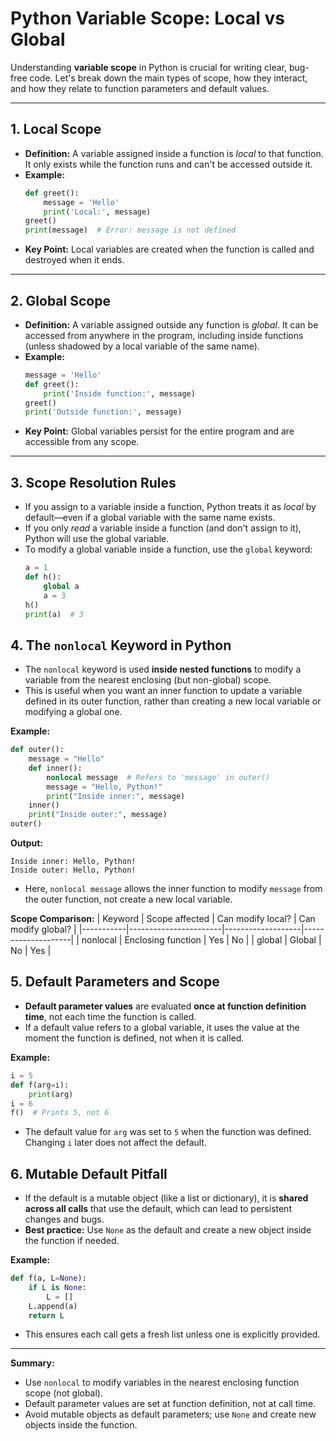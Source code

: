 # Python Variable Scope: Local vs Global

Understanding **variable scope** in Python is crucial for writing clear, bug-free code. Let's break down the main types of scope, how they interact, and how they relate to function parameters and default values.

***

## 1. **Local Scope**
- **Definition:** A variable assigned inside a function is *local* to that function. It only exists while the function runs and can't be accessed outside it.
- **Example:**
  ```python
  def greet():
      message = 'Hello'
      print('Local:', message)
  greet()
  print(message)  # Error: message is not defined
  ```
- **Key Point:** Local variables are created when the function is called and destroyed when it ends.

***

## 2. **Global Scope**
- **Definition:** A variable assigned outside any function is *global*. It can be accessed from anywhere in the program, including inside functions (unless shadowed by a local variable of the same name).
- **Example:**
  ```python
  message = 'Hello'
  def greet():
      print('Inside function:', message)
  greet()
  print('Outside function:', message)
  ```
- **Key Point:** Global variables persist for the entire program and are accessible from any scope.

***

## 3. **Scope Resolution Rules**
- If you assign to a variable inside a function, Python treats it as *local* by default—even if a global variable with the same name exists.
- If you only *read* a variable inside a function (and don't assign to it), Python will use the global variable.
- To modify a global variable inside a function, use the `global` keyword:
  ```python
  a = 1
  def h():
      global a
      a = 3
  h()
  print(a)  # 3
  ```
## 4. **The `nonlocal` Keyword in Python**
- The `nonlocal` keyword is used **inside nested functions** to modify a variable from the nearest enclosing (but non-global) scope.
- This is useful when you want an inner function to update a variable defined in its outer function, rather than creating a new local variable or modifying a global one.

**Example:**
```python
def outer():
    message = "Hello"
    def inner():
        nonlocal message  # Refers to 'message' in outer()
        message = "Hello, Python!"
        print("Inside inner:", message)
    inner()
    print("Inside outer:", message)
outer()
```
**Output:**
```
Inside inner: Hello, Python!
Inside outer: Hello, Python!
```
- Here, `nonlocal message` allows the inner function to modify `message` from the outer function, not create a new local variable.

**Scope Comparison:**
| Keyword   | Scope affected         | Can modify local? | Can modify global? |
|-----------|-----------------------|-------------------|--------------------|
| nonlocal  | Enclosing function    | Yes               | No                 |
| global    | Global                | No                | Yes                |

## 5. **Default Parameters and Scope**
- **Default parameter values** are evaluated **once at function definition time**, not each time the function is called.
- If a default value refers to a global variable, it uses the value at the moment the function is defined, not when it is called.

**Example:**
```python
i = 5
def f(arg=i):
    print(arg)
i = 6
f()  # Prints 5, not 6
```
- The default value for `arg` was set to `5` when the function was defined. Changing `i` later does not affect the default.

## 6. **Mutable Default Pitfall**
- If the default is a mutable object (like a list or dictionary), it is **shared across all calls** that use the default, which can lead to persistent changes and bugs.
- **Best practice:** Use `None` as the default and create a new object inside the function if needed.

**Example:**
```python
def f(a, L=None):
    if L is None:
        L = []
    L.append(a)
    return L
```
- This ensures each call gets a fresh list unless one is explicitly provided.

***
**Summary:**
- Use `nonlocal` to modify variables in the nearest enclosing function scope (not global).
- Default parameter values are set at function definition, not at call time.
- Avoid mutable objects as default parameters; use `None` and create new objects inside the function.
